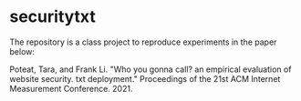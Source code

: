 # securitytxt
The repository is a class project to reproduce experiments in the paper below:

Poteat, Tara, and Frank Li. "Who you gonna call? an empirical evaluation of website security. txt deployment." Proceedings of the 21st ACM Internet Measurement Conference. 2021.
